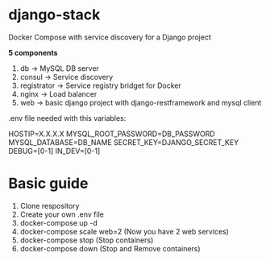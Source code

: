 # django-stack
Docker Compose with service discovery for a Django project

**5 components**

1. db -> MySQL DB server
2. consul -> Service discovery
3. registrator -> Service registry bridget for Docker
4. nginx -> Load balancer
5. web -> basic django project with django-restframework and mysql client

.env file needed with this variables:

HOSTIP=X.X.X.X
MYSQL_ROOT_PASSWORD=DB_PASSWORD
MYSQL_DATABASE=DB_NAME
SECRET_KEY=DJANGO_SECRET_KEY
DEBUG=[0-1]
IN_DEV=[0-1]

# Basic guide

1. Clone respository
2. Create your own .env file
3. docker-compose up -d
4. docker-compose scale web=2  (Now you have 2 web services)
5. docker-compose stop   (Stop containers)
6. docker-compose down   (Stop and Remove containers)
